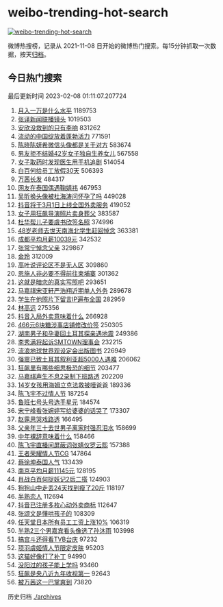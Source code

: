 # weibo-trending-hot-search

[![weibo-trending-hot-search](https://github.com/ameizi/weibo-trending-hot-search/actions/workflows/ci.yml/badge.svg)](https://github.com/ameizi/weibo-trending-hot-search/actions/workflows/ci.yml)

微博热搜榜，记录从 2021-11-08 日开始的微博热门搜索。每15分钟抓取一次数据，按天[归档](./archives)。

## 今日热门搜索

<!-- BEGIN --> 
最后更新时间 2023-02-08 01:11:07.207724 
1. [月入一万是什么水平](https://s.weibo.com/weibo?q=%23%E6%9C%88%E5%85%A5%E4%B8%80%E4%B8%87%E6%98%AF%E4%BB%80%E4%B9%88%E6%B0%B4%E5%B9%B3%23&t=31&band_rank=1&Refer=top) 1189753
1. [张译新闻联播镜头](https://s.weibo.com/weibo?q=%23%E5%BC%A0%E8%AF%91%E6%96%B0%E9%97%BB%E8%81%94%E6%92%AD%E9%95%9C%E5%A4%B4%23&t=31&band_rank=2&Refer=top) 1019503
1. [安欣没救到的只有李响](https://s.weibo.com/weibo?q=%23%E5%AE%89%E6%AC%A3%E6%B2%A1%E6%95%91%E5%88%B0%E7%9A%84%E5%8F%AA%E6%9C%89%E6%9D%8E%E5%93%8D%23&t=31&band_rank=4&Refer=top) 831262
1. [流动的中国绽放着蓬勃活力](https://s.weibo.com/weibo?q=%23%E6%B5%81%E5%8A%A8%E7%9A%84%E4%B8%AD%E5%9B%BD%E7%BB%BD%E6%94%BE%E7%9D%80%E8%93%AC%E5%8B%83%E6%B4%BB%E5%8A%9B%23&t=31&band_rank=3&Refer=top) 771591
1. [陈晓陈妍希微信头像都是关于对方](https://s.weibo.com/weibo?q=%23%E9%99%88%E6%99%93%E9%99%88%E5%A6%8D%E5%B8%8C%E5%BE%AE%E4%BF%A1%E5%A4%B4%E5%83%8F%E9%83%BD%E6%98%AF%E5%85%B3%E4%BA%8E%E5%AF%B9%E6%96%B9%23&t=31&band_rank=5&Refer=top) 583674
1. [男友拒不结婚42岁女子独自生养女儿](https://s.weibo.com/weibo?q=%23%E7%94%B7%E5%8F%8B%E6%8B%92%E4%B8%8D%E7%BB%93%E5%A9%9A42%E5%B2%81%E5%A5%B3%E5%AD%90%E7%8B%AC%E8%87%AA%E7%94%9F%E5%85%BB%E5%A5%B3%E5%84%BF%23&t=31&band_rank=6&Refer=top) 567558
1. [女子取药时发现医生用手机追剧](https://s.weibo.com/weibo?q=%23%E5%A5%B3%E5%AD%90%E5%8F%96%E8%8D%AF%E6%97%B6%E5%8F%91%E7%8E%B0%E5%8C%BB%E7%94%9F%E7%94%A8%E6%89%8B%E6%9C%BA%E8%BF%BD%E5%89%A7%23&t=31&band_rank=7&Refer=top) 514054
1. [白百何给员工放假30天](https://s.weibo.com/weibo?q=%23%E7%99%BD%E7%99%BE%E4%BD%95%E7%BB%99%E5%91%98%E5%B7%A5%E6%94%BE%E5%81%8730%E5%A4%A9%23&t=31&band_rank=8&Refer=top) 506393
1. [万茜长发](https://s.weibo.com/weibo?q=%23%E4%B8%87%E8%8C%9C%E9%95%BF%E5%8F%91%23&t=31&band_rank=9&Refer=top) 484317
1. [网友在泰国偶遇鞠婧祎](https://s.weibo.com/weibo?q=%23%E7%BD%91%E5%8F%8B%E5%9C%A8%E6%B3%B0%E5%9B%BD%E5%81%B6%E9%81%87%E9%9E%A0%E5%A9%A7%E7%A5%8E%23&t=31&band_rank=10&Refer=top) 467953
1. [吴昕换头像被杜海涛问怀孕了吗](https://s.weibo.com/weibo?q=%23%E5%90%B4%E6%98%95%E6%8D%A2%E5%A4%B4%E5%83%8F%E8%A2%AB%E6%9D%9C%E6%B5%B7%E6%B6%9B%E9%97%AE%E6%80%80%E5%AD%95%E4%BA%86%E5%90%97%23&t=31&band_rank=11&Refer=top) 449028
1. [抖音将于3月1日上线全国外卖服务](https://s.weibo.com/weibo?q=%23%E6%8A%96%E9%9F%B3%E5%B0%86%E4%BA%8E3%E6%9C%881%E6%97%A5%E4%B8%8A%E7%BA%BF%E5%85%A8%E5%9B%BD%E5%A4%96%E5%8D%96%E6%9C%8D%E5%8A%A1%23&t=31&band_rank=12&Refer=top) 419052
1. [女子用狂飙导演照片卖身葬父](https://s.weibo.com/weibo?q=%23%E5%A5%B3%E5%AD%90%E7%94%A8%E7%8B%82%E9%A3%99%E5%AF%BC%E6%BC%94%E7%85%A7%E7%89%87%E5%8D%96%E8%BA%AB%E8%91%AC%E7%88%B6%23&t=31&band_rank=31&Refer=top) 383587
1. [杜华帮儿子要虞书欣签名照](https://s.weibo.com/weibo?q=%23%E6%9D%9C%E5%8D%8E%E5%B8%AE%E5%84%BF%E5%AD%90%E8%A6%81%E8%99%9E%E4%B9%A6%E6%AC%A3%E7%AD%BE%E5%90%8D%E7%85%A7%23&t=31&band_rank=13&Refer=top) 374996
1. [48岁老师去世天南海北学生赶回悼念](https://s.weibo.com/weibo?q=%2348%E5%B2%81%E8%80%81%E5%B8%88%E5%8E%BB%E4%B8%96%E5%A4%A9%E5%8D%97%E6%B5%B7%E5%8C%97%E5%AD%A6%E7%94%9F%E8%B5%B6%E5%9B%9E%E6%82%BC%E5%BF%B5%23&t=31&band_rank=14&Refer=top) 363381
1. [成都平均月薪10039元](https://s.weibo.com/weibo?q=%23%E6%88%90%E9%83%BD%E5%B9%B3%E5%9D%87%E6%9C%88%E8%96%AA10039%E5%85%83%23&t=31&band_rank=15&Refer=top) 342532
1. [张常宁悼念父亲](https://s.weibo.com/weibo?q=%23%E5%BC%A0%E5%B8%B8%E5%AE%81%E6%82%BC%E5%BF%B5%E7%88%B6%E4%BA%B2%23&t=31&band_rank=16&Refer=top) 329867
1. [金玲](https://s.weibo.com/weibo?q=%E9%87%91%E7%8E%B2&t=31&band_rank=17&Refer=top) 312009
1. [高叶说评论区不是无人区](https://s.weibo.com/weibo?q=%23%E9%AB%98%E5%8F%B6%E8%AF%B4%E8%AF%84%E8%AE%BA%E5%8C%BA%E4%B8%8D%E6%98%AF%E6%97%A0%E4%BA%BA%E5%8C%BA%23&t=31&band_rank=18&Refer=top) 309860
1. [恩施人非必要不得前往柬埔寨](https://s.weibo.com/weibo?q=%23%E6%81%A9%E6%96%BD%E4%BA%BA%E9%9D%9E%E5%BF%85%E8%A6%81%E4%B8%8D%E5%BE%97%E5%89%8D%E5%BE%80%E6%9F%AC%E5%9F%94%E5%AF%A8%23&t=31&band_rank=19&Refer=top) 301362
1. [这就是暗恋的真实写照吧](https://s.weibo.com/weibo?q=%23%E8%BF%99%E5%B0%B1%E6%98%AF%E6%9A%97%E6%81%8B%E7%9A%84%E7%9C%9F%E5%AE%9E%E5%86%99%E7%85%A7%E5%90%A7%23&t=31&band_rank=20&Refer=top) 293651
1. [马嘉祺宋亚轩严浩翔近期单人外务](https://s.weibo.com/weibo?q=%23%E9%A9%AC%E5%98%89%E7%A5%BA%E5%AE%8B%E4%BA%9A%E8%BD%A9%E4%B8%A5%E6%B5%A9%E7%BF%94%E8%BF%91%E6%9C%9F%E5%8D%95%E4%BA%BA%E5%A4%96%E5%8A%A1%23&t=31&band_rank=8&Refer=top) 289678
1. [学生在他照片下留言IP遍布全国](https://s.weibo.com/weibo?q=%23%E5%AD%A6%E7%94%9F%E5%9C%A8%E4%BB%96%E7%85%A7%E7%89%87%E4%B8%8B%E7%95%99%E8%A8%80IP%E9%81%8D%E5%B8%83%E5%85%A8%E5%9B%BD%23&t=31&band_rank=21&Refer=top) 282959
1. [林高远](https://s.weibo.com/weibo?q=%E6%9E%97%E9%AB%98%E8%BF%9C&t=31&band_rank=22&Refer=top) 275356
1. [抖音入局外卖意味着什么](https://s.weibo.com/weibo?q=%23%E6%8A%96%E9%9F%B3%E5%85%A5%E5%B1%80%E5%A4%96%E5%8D%96%E6%84%8F%E5%91%B3%E7%9D%80%E4%BB%80%E4%B9%88%23&t=31&band_rank=23&Refer=top) 266928
1. [466元6块糖涉事店铺修改价签](https://s.weibo.com/weibo?q=%23466%E5%85%836%E5%9D%97%E7%B3%96%E6%B6%89%E4%BA%8B%E5%BA%97%E9%93%BA%E4%BF%AE%E6%94%B9%E4%BB%B7%E7%AD%BE%23&t=31&band_rank=24&Refer=top) 250305
1. [湖南男子和孕妻回土耳其探亲遇地震](https://s.weibo.com/weibo?q=%23%E6%B9%96%E5%8D%97%E7%94%B7%E5%AD%90%E5%92%8C%E5%AD%95%E5%A6%BB%E5%9B%9E%E5%9C%9F%E8%80%B3%E5%85%B6%E6%8E%A2%E4%BA%B2%E9%81%87%E5%9C%B0%E9%9C%87%23&t=31&band_rank=25&Refer=top) 249386
1. [李秀满将起诉SMTOWN理事会](https://s.weibo.com/weibo?q=%23%E6%9D%8E%E7%A7%80%E6%BB%A1%E5%B0%86%E8%B5%B7%E8%AF%89SMTOWN%E7%90%86%E4%BA%8B%E4%BC%9A%23&t=31&band_rank=26&Refer=top) 232215
1. [流浪地球世界观设定会出版图书](https://s.weibo.com/weibo?q=%23%E6%B5%81%E6%B5%AA%E5%9C%B0%E7%90%83%E4%B8%96%E7%95%8C%E8%A7%82%E8%AE%BE%E5%AE%9A%E4%BC%9A%E5%87%BA%E7%89%88%E5%9B%BE%E4%B9%A6%23&t=31&band_rank=20&Refer=top) 226949
1. [强震已致土耳其叙利亚超5000人遇难](https://s.weibo.com/weibo?q=%23%E5%BC%BA%E9%9C%87%E5%B7%B2%E8%87%B4%E5%9C%9F%E8%80%B3%E5%85%B6%E5%8F%99%E5%88%A9%E4%BA%9A%E8%B6%855000%E4%BA%BA%E9%81%87%E9%9A%BE%23&t=31&band_rank=27&Refer=top) 206062
1. [狂飙里有哪些细思极恐的细节](https://s.weibo.com/weibo?q=%23%E7%8B%82%E9%A3%99%E9%87%8C%E6%9C%89%E5%93%AA%E4%BA%9B%E7%BB%86%E6%80%9D%E6%9E%81%E6%81%90%E7%9A%84%E7%BB%86%E8%8A%82%23&t=31&band_rank=36&Refer=top) 203477
1. [马嘉祺声生不息2录制下班路透](https://s.weibo.com/weibo?q=%23%E9%A9%AC%E5%98%89%E7%A5%BA%E5%A3%B0%E7%94%9F%E4%B8%8D%E6%81%AF2%E5%BD%95%E5%88%B6%E4%B8%8B%E7%8F%AD%E8%B7%AF%E9%80%8F%23&t=31&band_rank=28&Refer=top) 202209
1. [14岁女孩用海姆立克法救被噎爸爸](https://s.weibo.com/weibo?q=%2314%E5%B2%81%E5%A5%B3%E5%AD%A9%E7%94%A8%E6%B5%B7%E5%A7%86%E7%AB%8B%E5%85%8B%E6%B3%95%E6%95%91%E8%A2%AB%E5%99%8E%E7%88%B8%E7%88%B8%23&t=31&band_rank=29&Refer=top) 189336
1. [陈飞宇不过情人节](https://s.weibo.com/weibo?q=%23%E9%99%88%E9%A3%9E%E5%AE%87%E4%B8%8D%E8%BF%87%E6%83%85%E4%BA%BA%E8%8A%82%23&t=31&band_rank=30&Refer=top) 187254
1. [鲁班七号头号选手星元](https://s.weibo.com/weibo?q=%23%E9%B2%81%E7%8F%AD%E4%B8%83%E5%8F%B7%E5%A4%B4%E5%8F%B7%E9%80%89%E6%89%8B%E6%98%9F%E5%85%83%23&t=31&band_rank=32&Refer=top) 184574
1. [宋宁峰看张婉婷写给婆婆的话哭了](https://s.weibo.com/weibo?q=%23%E5%AE%8B%E5%AE%81%E5%B3%B0%E7%9C%8B%E5%BC%A0%E5%A9%89%E5%A9%B7%E5%86%99%E7%BB%99%E5%A9%86%E5%A9%86%E7%9A%84%E8%AF%9D%E5%93%AD%E4%BA%86%23&t=31&band_rank=33&Refer=top) 173307
1. [赵露思哭戏路透](https://s.weibo.com/weibo?q=%23%E8%B5%B5%E9%9C%B2%E6%80%9D%E5%93%AD%E6%88%8F%E8%B7%AF%E9%80%8F%23&t=31&band_rank=20&Refer=top) 166495
1. [父亲年三十去世男子离家时强忍泪水](https://s.weibo.com/weibo?q=%23%E7%88%B6%E4%BA%B2%E5%B9%B4%E4%B8%89%E5%8D%81%E5%8E%BB%E4%B8%96%E7%94%B7%E5%AD%90%E7%A6%BB%E5%AE%B6%E6%97%B6%E5%BC%BA%E5%BF%8D%E6%B3%AA%E6%B0%B4%23&t=31&band_rank=34&Refer=top) 158699
1. [中年裸辞意味着什么](https://s.weibo.com/weibo?q=%23%E4%B8%AD%E5%B9%B4%E8%A3%B8%E8%BE%9E%E6%84%8F%E5%91%B3%E7%9D%80%E4%BB%80%E4%B9%88%23&t=31&band_rank=35&Refer=top) 158466
1. [陈飞宇直播间屏蔽词张婧仪罗云熙](https://s.weibo.com/weibo?q=%23%E9%99%88%E9%A3%9E%E5%AE%87%E7%9B%B4%E6%92%AD%E9%97%B4%E5%B1%8F%E8%94%BD%E8%AF%8D%E5%BC%A0%E5%A9%A7%E4%BB%AA%E7%BD%97%E4%BA%91%E7%86%99%23&t=31&band_rank=37&Refer=top) 157388
1. [王者荣耀情人节CG](https://s.weibo.com/weibo?q=%23%E7%8E%8B%E8%80%85%E8%8D%A3%E8%80%80%E6%83%85%E4%BA%BA%E8%8A%82CG%23&t=31&band_rank=38&Refer=top) 147864
1. [蔡徐坤泰国人气](https://s.weibo.com/weibo?q=%23%E8%94%A1%E5%BE%90%E5%9D%A4%E6%B3%B0%E5%9B%BD%E4%BA%BA%E6%B0%94%23&t=31&band_rank=39&Refer=top) 133439
1. [南京平均月薪11145元](https://s.weibo.com/weibo?q=%23%E5%8D%97%E4%BA%AC%E5%B9%B3%E5%9D%87%E6%9C%88%E8%96%AA11145%E5%85%83%23&t=31&band_rank=40&Refer=top) 128195
1. [肖战白百何捉妖记2后二搭](https://s.weibo.com/weibo?q=%23%E8%82%96%E6%88%98%E7%99%BD%E7%99%BE%E4%BD%95%E6%8D%89%E5%A6%96%E8%AE%B02%E5%90%8E%E4%BA%8C%E6%90%AD%23&t=31&band_rank=41&Refer=top) 124903
1. [狗狗山中走丢24天找到瘦了20斤](https://s.weibo.com/weibo?q=%23%E7%8B%97%E7%8B%97%E5%B1%B1%E4%B8%AD%E8%B5%B0%E4%B8%A224%E5%A4%A9%E6%89%BE%E5%88%B0%E7%98%A6%E4%BA%8620%E6%96%A4%23&t=31&band_rank=42&Refer=top) 118197
1. [半熟恋人](https://s.weibo.com/weibo?q=%E5%8D%8A%E7%86%9F%E6%81%8B%E4%BA%BA&t=31&band_rank=43&Refer=top) 112694
1. [抖音已注册多枚心动外卖商标](https://s.weibo.com/weibo?q=%23%E6%8A%96%E9%9F%B3%E5%B7%B2%E6%B3%A8%E5%86%8C%E5%A4%9A%E6%9E%9A%E5%BF%83%E5%8A%A8%E5%A4%96%E5%8D%96%E5%95%86%E6%A0%87%23&t=31&band_rank=44&Refer=top) 112647
1. [张颂文是懂哄孩子的](https://s.weibo.com/weibo?q=%23%E5%BC%A0%E9%A2%82%E6%96%87%E6%98%AF%E6%87%82%E5%93%84%E5%AD%A9%E5%AD%90%E7%9A%84%23&t=31&band_rank=45&Refer=top) 108309
1. [任天堂日本所有员工工资上涨10%](https://s.weibo.com/weibo?q=%23%E4%BB%BB%E5%A4%A9%E5%A0%82%E6%97%A5%E6%9C%AC%E6%89%80%E6%9C%89%E5%91%98%E5%B7%A5%E5%B7%A5%E8%B5%84%E4%B8%8A%E6%B6%A810%25%23&t=31&band_rank=46&Refer=top) 106319
1. [半熟2三个男嘉宾看头像选了孙沐雨](https://s.weibo.com/weibo?q=%23%E5%8D%8A%E7%86%9F2%E4%B8%89%E4%B8%AA%E7%94%B7%E5%98%89%E5%AE%BE%E7%9C%8B%E5%A4%B4%E5%83%8F%E9%80%89%E4%BA%86%E5%AD%99%E6%B2%90%E9%9B%A8%23&t=31&band_rank=47&Refer=top) 103998
1. [搞宫斗还得看TVB台庆](https://s.weibo.com/weibo?q=%23%E6%90%9E%E5%AE%AB%E6%96%97%E8%BF%98%E5%BE%97%E7%9C%8BTVB%E5%8F%B0%E5%BA%86%23&t=31&band_rank=48&Refer=top) 97232
1. [项羽虞姬情人节限定皮肤](https://s.weibo.com/weibo?q=%23%E9%A1%B9%E7%BE%BD%E8%99%9E%E5%A7%AC%E6%83%85%E4%BA%BA%E8%8A%82%E9%99%90%E5%AE%9A%E7%9A%AE%E8%82%A4%23&t=31&band_rank=49&Refer=top) 95203
1. [这猫好像打了补丁](https://s.weibo.com/weibo?q=%23%E8%BF%99%E7%8C%AB%E5%A5%BD%E5%83%8F%E6%89%93%E4%BA%86%E8%A1%A5%E4%B8%81%23&t=31&band_rank=44&Refer=top) 94990
1. [没阳过的孩子能上学吗](https://s.weibo.com/weibo?q=%23%E6%B2%A1%E9%98%B3%E8%BF%87%E7%9A%84%E5%AD%A9%E5%AD%90%E8%83%BD%E4%B8%8A%E5%AD%A6%E5%90%97%23&t=31&band_rank=39&Refer=top) 93460
1. [狂飙是央八近九年收视第一](https://s.weibo.com/weibo?q=%23%E7%8B%82%E9%A3%99%E6%98%AF%E5%A4%AE%E5%85%AB%E8%BF%91%E4%B9%9D%E5%B9%B4%E6%94%B6%E8%A7%86%E7%AC%AC%E4%B8%80%23&t=31&band_rank=50&Refer=top) 92643
1. [被万茜这一巴掌爽到](https://s.weibo.com/weibo?q=%23%E8%A2%AB%E4%B8%87%E8%8C%9C%E8%BF%99%E4%B8%80%E5%B7%B4%E6%8E%8C%E7%88%BD%E5%88%B0%23&t=31&band_rank=49&Refer=top) 73820
<!-- END -->

历史归档 [./archives](./archives)


